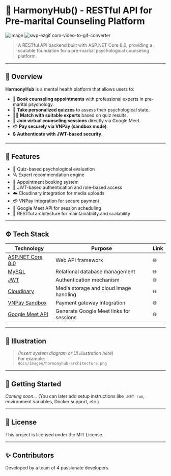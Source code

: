 # 💞 HarmonyHub() - RESTful API for Pre-marital Counseling Platform

![image](https://github.com/user-attachments/assets/4691a483-148e-4082-a98c-ee76c13e5bc8)
![swp-ezgif com-video-to-gif-converter](https://github.com/user-attachments/assets/d1b7d277-b95c-4678-8899-e84c1a8caa9d)


> A RESTful API backend built with ASP.NET Core 8.0, providing a scalable foundation for a pre-marital psychological counseling platform.

---

## 🧠 Overview

**HarmonyHub** is a mental health platform that allows users to:

- 📆 **Book counseling appointments** with professional experts in pre-marital psychology.
- 🧪 **Take personalized quizzes** to assess their psychological state.
- 🧑‍⚕️ **Match with suitable experts** based on quiz results.
- 💬 **Join virtual counseling sessions** directly via Google Meet.
- 💳 **Pay securely via VNPay (sandbox mode)**.
- 🔒 **Authenticate with JWT-based security**.

---

## 🧩 Features

- 🧠 Quiz-based psychological evaluation
- 🔍 Expert recommendation engine
- 📅 Appointment booking system
- 🔐 JWT-based authentication and role-based access
- ☁️ Cloudinary integration for media uploads
- 💳 VNPay integration for secure payment
- 📎 Google Meet API for session scheduling
- 📖 RESTful architecture for maintainability and scalability

---

## ⚙️ Tech Stack

| Technology        | Purpose                                      | Link |
|------------------|----------------------------------------------|------|
| [ASP.NET Core 8.0](https://dotnet.microsoft.com/en-us/download/dotnet/8.0) | Web API framework                          | 🌐 |
| [MySQL](https://www.mysql.com/)          | Relational database management            | 🌐 |
| [JWT](https://jwt.io/)                   | Authentication mechanism                  | 🌐 |
| [Cloudinary](https://cloudinary.com/)    | Media storage and cloud image handling    | 🌐 |
| [VNPay Sandbox](https://sandbox.vnpayment.vn/apis/docs/huong-dan-tich-hop/) | Payment gateway integration                | 🌐 |
| [Google Meet API](https://developers.google.com/calendar) | Generate Google Meet links for sessions | 🌐 |

---

## 📌 Illustration

> *(Insert system diagram or UI illustration here)*  
> For example:  
> `docs/images/harmonyhub-architecture.png`

---

## 🚀 Getting Started

_Coming soon..._ (You can later add setup instructions like `.NET run`, environment variables, Docker support, etc.)

---

## 📄 License

This project is licensed under the MIT License.

---

## ✨ Contributors

Developed by a team of 4 passionate developers.  


